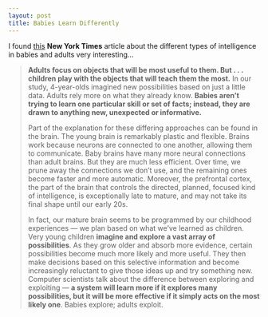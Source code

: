 ```yaml
---
layout: post
title: Babies Learn Differently
---
```


I found [this](http://www.nytimes.com/2009/08/16/opinion/16gopnik.html) **New York Times** article about the different types of intelligence in babies and adults very interesting...

> **Adults focus on objects that will be most useful to them. But . . . children play with the objects that will teach them the most.** In our study, 4-year-olds imagined new possibilities based on just a little data. Adults rely more on what they already know. **Babies aren’t trying to learn one particular skill or set of facts; instead, they are drawn to anything new, unexpected or informative.**
>
>Part of the explanation for these differing approaches can be found in the brain. The young brain is remarkably plastic and flexible. Brains work because neurons are connected to one another, allowing them to communicate. Baby brains have many more neural connections than adult brains. But they are much less efficient. Over time, we prune away the connections we don’t use, and the remaining ones become faster and more automatic. Moreover, the prefrontal cortex, the part of the brain that controls the directed, planned, focused kind of intelligence, is exceptionally late to mature, and may not take its final shape until our early 20s.
>
>In fact, our mature brain seems to be programmed by our childhood experiences — we plan based on what we’ve learned as children. Very young children **imagine and explore a vast array of possibilities**. As they grow older and absorb more evidence, certain possibilities become much more likely and more useful. They then make decisions based on this selective information and become increasingly reluctant to give those ideas up and try something new. Computer scientists talk about the difference between exploring and exploiting — **a system will learn more if it explores many possibilities, but it will be more effective if it simply acts on the most likely one**. Babies explore; adults exploit.